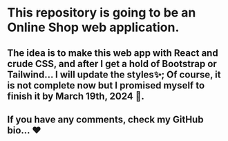 # This repository is going to be an Online Shop web application.
## The idea is to make this web app with React and crude CSS, and after I get a hold of Bootstrap or Tailwind... I will update the styles✨; Of course, it is not complete now but I promised myself to finish it by March 19th, 2024 🤞.
## If you have any comments, check my GitHub bio... ❤️
